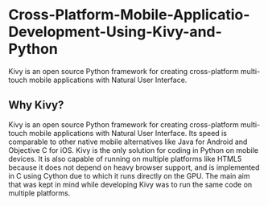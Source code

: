 # Cross-Platform-Mobile-Applicatio-Development-Using-Kivy-and-Python
Kivy is an open source Python framework for creating cross-platform multi-touch mobile applications with Natural User Interface.
## Why Kivy?
Kivy is an open source Python framework for creating cross-platform multi-touch mobile applications with Natural User Interface. Its speed is comparable to other native mobile alternatives like Java for Android and Objective C for iOS. Kivy is the only solution for coding in Python on mobile devices. It is also capable of running on multiple platforms like HTML5 because it does not depend on heavy browser support, and is implemented in C using Cython due to which it runs directly on the GPU. The main aim that was kept in mind while developing Kivy was to run the same code on multiple platforms.

